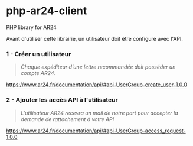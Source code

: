 # php-ar24-client
PHP library for AR24

Avant d'utiliser cette librairie, un utilisateur doit être configuré avec l'API.

### 1 - Créer un utilisateur
> *Chaque expéditeur d’une lettre recommandée doit posséder un compte AR24.*

https://www.ar24.fr/documentation/api/#api-UserGroup-create_user-1.0.0

### 2 - Ajouter les accès API à l'utilisateur 
> *L’utilisateur AR24 recevra un mail de notre part pour accepter la demande de rattachement à votre API*

https://www.ar24.fr/documentation/api/#api-UserGroup-access_request-1.0.0

